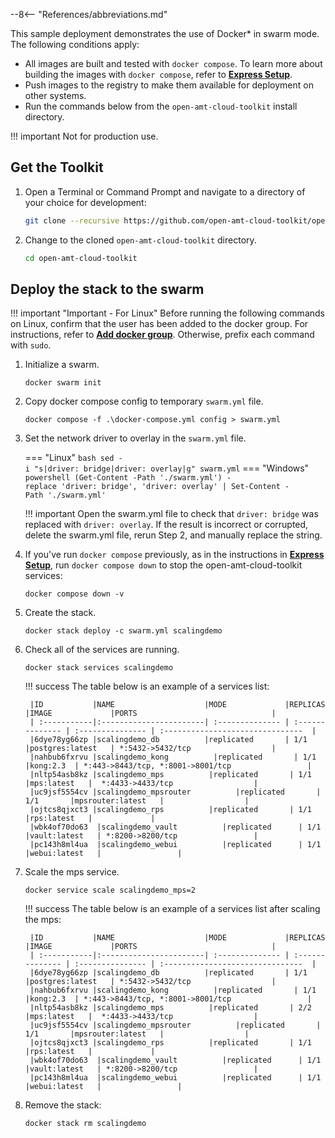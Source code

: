 --8<-- "References/abbreviations.md"

This sample deployment demonstrates the use of Docker* in swarm mode. The following conditions apply: 

- All images are built and tested with `docker compose`. To learn more about building the images with `docker compose`, refer to [**Express Setup**](../../GetStarted/Cloud/setup.md). 
- Push images to the registry to make them available for deployment on other systems.  
- Run the commands below from the `open-amt-cloud-toolkit` install directory. 


!!! important
    Not for production use. 

## Get the Toolkit

1. Open a Terminal or Command Prompt and navigate to a directory of your choice for development:

    ``` bash
    git clone --recursive https://github.com/open-amt-cloud-toolkit/open-amt-cloud-toolkit --branch v{{ repoVersion.oamtct }}
    ```
  
2. Change to the cloned `open-amt-cloud-toolkit` directory.
    ``` bash
    cd open-amt-cloud-toolkit
    ```

## Deploy the stack to the swarm

!!! important "Important - For Linux"
    Before running the following commands on Linux, confirm that the user has been added to the docker group. For instructions, refer to [**Add docker group**](https://docs.docker.com/engine/install/linux-postinstall/#manage-docker-as-a-non-root-user). Otherwise, prefix each command with `sudo`.


1. Initialize a swarm.
     ```
     docker swarm init
     ```      

2. Copy docker compose config to temporary `swarm.yml` file.
    ```
    docker compose -f .\docker-compose.yml config > swarm.yml
    ```

3. Set the network driver to overlay in the `swarm.yml` file.

    === "Linux"
        ``` bash
        sed -i "s|driver: bridge|driver: overlay|g" swarm.yml
        ```
    === "Windows"
        ``` powershell
        (Get-Content -Path './swarm.yml') -replace 'driver: bridge', 'driver: overlay' | Set-Content -Path './swarm.yml'
        ```

    !!! important
        Open the swarm.yml file to check that `driver: bridge` was replaced with `driver: overlay`. If the result is incorrect or corrupted, delete the swarm.yml file, rerun Step 2, and manually replace the string.


4. If you've run `docker compose` previously, as in the instructions in [**Express Setup**](../../GetStarted/Cloud/setup.md), run `docker compose down` to stop the open-amt-cloud-toolkit services:
   ```
   docker compose down -v
   ```

5. Create the stack.
    ```
    docker stack deploy -c swarm.yml scalingdemo
    ```

6. Check all of the services are running.
    ```
    docker stack services scalingdemo
    ```

    !!! success
        The table below is an example of a services list: 
        
        |ID           |NAME                    |MODE             |REPLICAS         |IMAGE             |PORTS                              |
        | :-----------|:-----------------------| :-------------- | :-------------- | :--------------- | :-------------------------------  |
        |6dye78yg66zp |scalingdemo_db          |replicated       | 1/1             |postgres:latest   | *:5432->5432/tcp                  |
        |nahbub6fxrvu |scalingdemo_kong          |replicated       | 1/1            |kong:2.3  | *:443->8443/tcp, *:8001->8001/tcp                 |
        |nltp54asb8kz |scalingdemo_mps          |replicated       | 1/1             |mps:latest   |  *:4433->4433/tcp                  |
        |uc9jsf5554cv |scalingdemo_mpsrouter          |replicated       | 1/1       |mpsrouter:latest   |                  |
        |ojtcs8qjxct3 |scalingdemo_rps          |replicated       | 1/1             |rps:latest   |             |
        |wbk4of70do63  |scalingdemo_vault          |replicated      | 1/1             |vault:latest   | *:8200->8200/tcp                 |
        |pc143h8ml4ua  |scalingdemo_webui          |replicated      | 1/1             |webui:latest   |                 |   


7. Scale the mps service.
    ```
    docker service scale scalingdemo_mps=2
    ```

    !!! success
        The table below is an example of a services list after scaling the mps: 

        |ID           |NAME                    |MODE             |REPLICAS         |IMAGE             |PORTS                              |
        | :-----------|:-----------------------| :-------------- | :-------------- | :--------------- | :-------------------------------  |
        |6dye78yg66zp |scalingdemo_db          |replicated       | 1/1             |postgres:latest   | *:5432->5432/tcp                  |
        |nahbub6fxrvu |scalingdemo_kong          |replicated       | 1/1            |kong:2.3  | *:443->8443/tcp, *:8001->8001/tcp                 |
        |nltp54asb8kz |scalingdemo_mps          |replicated       | 2/2             |mps:latest   |  *:4433->4433/tcp                  |
        |uc9jsf5554cv |scalingdemo_mpsrouter          |replicated       | 1/1       |mpsrouter:latest   |                  |
        |ojtcs8qjxct3 |scalingdemo_rps          |replicated       | 1/1             |rps:latest   |             |
        |wbk4of70do63  |scalingdemo_vault          |replicated      | 1/1             |vault:latest   | *:8200->8200/tcp                 |
        |pc143h8ml4ua  |scalingdemo_webui          |replicated      | 1/1             |webui:latest   |                 |
   
8. Remove the stack:
    ```
    docker stack rm scalingdemo
    ```


